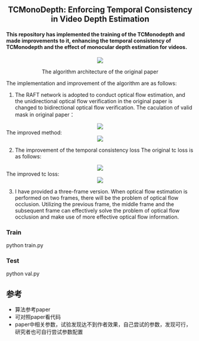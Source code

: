 <h2 align="center">TCMonoDepth: Enforcing Temporal Consistency in Video Depth Estimation</h2>

#### This repository has implemented the training of the TCMonodepth and made improvements to it, enhancing the temporal consistency of TCMonodepth and the effect of monocular depth estimation for videos. ####

<div align="center">
  <img src="https://github.com/MrChen1123/TCMonoDepth/icon/ori_structure.png">
  <p>The algorithm architecture of the original paper</p>
</div>

The implementation and improvement of the algorithm are as follows:
1. The RAFT network is adopted to conduct optical flow estimation, and the unidirectional optical flow verification in the original paper is changed to bidirectional optical flow verification. 
The caculation of valid mask in original paper：
<div align="center">
  <img src="https://github.com/MrChen1123/TCMonoDepth/icon/valid mask.png">
</div>
The improved method:
<div align="center">
  <img src="https://github.com/MrChen1123/TCMonoDepth/icon/improved valid mask.png">
</div>

2. The improvement of the temporal consistency loss
The original tc loss is as follows:
<div align="center">
  <img src="https://github.com/MrChen1123/TCMonoDepth/icon/tc loss.png">
</div>
The improved tc loss:
<div align="center">
  <img src="https://github.com/MrChen1123/TCMonoDepth/icon/improved tc loss.png">
</div>

3. I have provided a three-frame version. When optical flow estimation is performed on two frames, there will be the problem of optical flow occlusion. Utilizing the previous frame, the middle frame and the subsequent frame can effectively solve the problem of optical flow occlusion and make use of more effective optical flow information. 

### Train ###
python train.py

### Test ###
python val.py

## 参考
- 算法参考paper <Enforcing Temporal Consistency in Video Depth Estimation>
- 可对照paper看代码
- paper中相关参数，试验发现达不到作者效果，自己尝试的参数，发现可行，研究者也可自行尝试参数配置